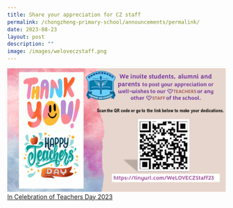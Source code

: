 ```yaml
---
title: Share your appreciation for CZ staff
permalink: /chongzheng-primary-school/announcements/permalink/
date: 2023-08-23
layout: post
description: ""
image: /images/weloveczstaff.png
---
```

![](/images/weloveczstaff.png)[In Celebration of Teachers Day 2023](https://tinyurl.com/WeLOVECZStaff23)